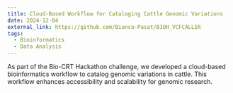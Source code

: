 ```yaml
---
title: Cloud-Based Workflow for Cataloging Cattle Genomic Variations
date: 2024-12-04
external_link: https://github.com/Bianca-Pasat/BIOH_VCFCALLER
tags:
  - Bioinformatics
  - Data Analysis
---
```


As part of the Bio-CRT Hackathon challenge, we developed a cloud-based bioinformatics workflow to catalog genomic variations in cattle. This workflow enhances accessibility and scalability for genomic research.

<!--more-->
